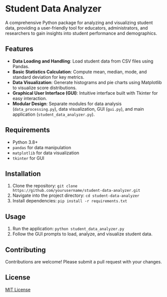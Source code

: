 # Student Data Analyzer
A comprehensive Python package for analyzing and visualizing student data, providing a user-friendly tool for educators, administrators, and researchers to gain insights into student performance and demographics.

## Features
- **Data Loading and Handling**: Load student data from CSV files using Pandas.
- **Basic Statistics Calculation**: Compute mean, median, mode, and standard deviation for key metrics.
- **Data Visualization**: Generate histograms and pie charts using Matplotlib to visualize score distributions.
- **Graphical User Interface (GUI)**: Intuitive interface built with Tkinter for easy interaction.
- **Modular Design**: Separate modules for data analysis (`data_processing.py`), data visualization, GUI (`gui.py`), and main application (`student_data_analyzer.py`).

## Requirements
- Python 3.8+
- `pandas` for data manipulation
- `matplotlib` for data visualization
- `tkinter` for GUI

## Installation
1. Clone the repository: `git clone https://github.com/yourusername/student-data-analyzer.git`
2. Navigate into the project directory: `cd student-data-analyzer`
3. Install dependencies: `pip install -r requirements.txt`

## Usage
1. Run the application: `python student_data_analyzer.py`
2. Follow the GUI prompts to load, analyze, and visualize student data.

## Contributing
Contributions are welcome! Please submit a pull request with your changes.

## License
[MIT License](https://opensource.org/licenses/MIT)
